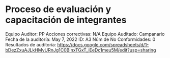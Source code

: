 # Proceso de evaluación y capacitación de integrantes

Equipo Auditor: PP
Acciones correctivas: N/A
Equipo Auditado: Campanario
Fecha de la auditoría: May 7, 2022
ID: A3
Núm de No Conformidades: 0
Resultados de auditoría: https://docs.google.com/spreadsheets/d/1-bDezZxuAJLkHMvURnJg1C0BlnxTGxT_iEeDc1meu5M/edit?usp=sharing